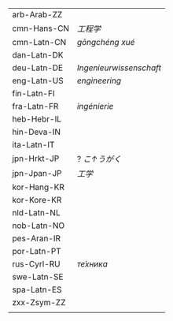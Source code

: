 | | |
|-|-|
| arb-Arab-ZZ |  |
| cmn-Hans-CN | _工程学_ |
| cmn-Latn-CN | _gōngchéng xué_ |
| dan-Latn-DK |  |
| deu-Latn-DE | _Ingenieurwissenschaft_ |
| eng-Latn-US | _engineering_ |
| fin-Latn-FI |  |
| fra-Latn-FR | _ingénierie_ |
| heb-Hebr-IL |  |
| hin-Deva-IN |  |
| ita-Latn-IT |  |
| jpn-Hrkt-JP | ? _こ↑うがく_ |
| jpn-Jpan-JP | _工学_ |
| kor-Hang-KR |  |
| kor-Kore-KR |  |
| nld-Latn-NL |  |
| nob-Latn-NO |  |
| pes-Aran-IR |  |
| por-Latn-PT |  |
| rus-Cyrl-RU | _те́хника_ |
| swe-Latn-SE |  |
| spa-Latn-ES |  |
| zxx-Zsym-ZZ |  |
|  |  |
